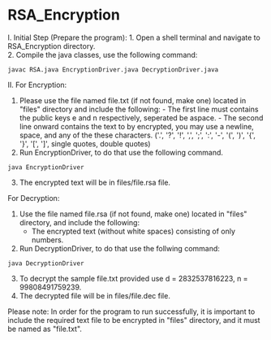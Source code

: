 # RSA_Encryption


 
I. Initial Step (Prepare the program):
    1. Open a shell terminal and navigate to RSA_Encryption directory.  
    2. Compile the java classes, use the following command: 
```console
javac RSA.java EncryptionDriver.java DecryptionDriver.java 
```

II. For Encryption:
1. Please use the file named file.txt (if not found, make one) located in "files" directory and include the following:
        - The first line must contains the public keys e and n respectively, seperated be aspace.
        - The second line onward contains the text to by encrypted, you may use a newline, space, and any of the these characters. 
            ('.', '?', '!', ',', ';', ':', '-', '(', ')', '{', '}', '[', ']', single quotes, double quotes)
2. Run EncryptionDriver, to do that use the following command.
```console
java EncryptionDriver
``` 
3. The encrypted text will be in files/file.rsa file. 

For Decryption: 
1. Use the file named file.rsa (if not found, make one) located in "files" directory, and include the following: 
    - The encrypted text (without white spaces) consisting of only numbers. 
2. Run DecryptionDriver, to do that use the follwing command:   
```console
java DecryptionDriver
```
3. To decrypt the sample file.txt provided use d = 2832537816223, n = 99808491759239. 
4. The decrypted file will be in files/file.dec file. 

Please note: In order for the program to run successfully, it is important to include the required text file to be encrypted in "files" directory, and it must be named as "file.txt". 

